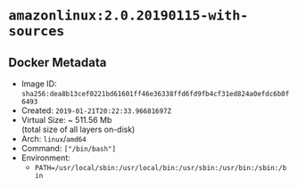 # `amazonlinux:2.0.20190115-with-sources`

## Docker Metadata

- Image ID: `sha256:dea8b13cef0221bd61601ff46e36338ffd6fd9fb4cf31ed824a0efdc6b0f6493`
- Created: `2019-01-21T20:22:33.96681697Z`
- Virtual Size: ~ 511.56 Mb  
  (total size of all layers on-disk)
- Arch: `linux`/`amd64`
- Command: `["/bin/bash"]`
- Environment:
  - `PATH=/usr/local/sbin:/usr/local/bin:/usr/sbin:/usr/bin:/sbin:/bin`
